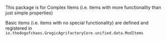 This package is for Complex Items (i.e. items with more functionality than just simple properties)

Basic items (i.e. items with no special functionality) are defined and registered in `io.thedogofchaos.GregicAgrifactoryCore.unified.data.ModItems`